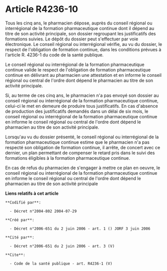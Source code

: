 # Article R4236-10

Tous les cinq ans, le pharmacien dépose, auprès du conseil régional ou interrégional de la formation pharmaceutique continue
dont il dépend au titre de son activité principale, son dossier regroupant les justificatifs des formations suivies. Le dépôt
du dossier peut s'effectuer par voie électronique. Le conseil régional ou interrégional vérifie, au vu du dossier, le respect
de l'obligation de formation continue, dans les conditions prévues à l'article R. 4236-1 du code de la santé publique.

Le conseil régional ou interrégional de la formation pharmaceutique continue valide le respect de l'obligation de formation
pharmaceutique continue en délivrant au pharmacien une attestation et en informe le conseil régional ou central de l'ordre
dont dépend le pharmacien au titre de son activité principale.

Si, au terme de ces cinq ans, le pharmacien n'a pas envoyé son dossier au conseil régional ou interrégional de la formation
pharmaceutique continue, celui-ci le met en demeure de produire tous justificatifs. En cas d'absence de production des
justificatifs demandés dans un délai de six mois, le conseil régional ou interrégional de la formation pharmaceutique
continue en informe le conseil régional ou central de l'ordre dont dépend le pharmacien au titre de son activité principale.

Lorsqu'au vu du dossier présenté, le conseil régional ou interrégional de la formation pharmaceutique continue estime que le
pharmacien n'a pas respecté son obligation de formation continue, il arrête, de concert avec ce dernier, un plan permettant
de compenser le retard pris dans le suivi des formations éligibles à la formation pharmaceutique continue.

En cas de refus du pharmacien de s'engager à mettre ce plan en oeuvre, le conseil régional ou interrégional de la formation
pharmaceutique continue en informe le conseil régional ou central de l'ordre dont dépend le pharmacien au titre de son
activité principale

**Liens relatifs à cet article**

	**Codifié par**:

	  - Décret n°2004-802 2004-07-29

	**Créé par**:

	  - Décret n°2006-651 du 2 juin 2006 - art. 1 () JORF 3 juin 2006

	**Cité par**:

	  - Décret n°2006-651 du 2 juin 2006 - art. 3 (V)

	**Cite**:

	  - Code de la santé publique - art. R4236-1 (V)
